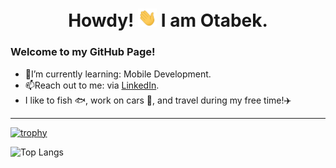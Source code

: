 <h1 align="center"> Howdy! <img width="30px" src="https://github.com/bsovs/bsovs/blob/main/assets/hi.gif"> I am Otabek. </h1>
<h3 >Welcome to my GitHub Page!</h3>

<ul>
  <li>📱I’m currently learning: Mobile Development.</li>
  <li>📫Reach out to me: via <a href=https://linkedin.com/in/mavlonovo/>LinkedIn</a>.</li>
  <li>I like to fish 🐟, work on cars 🔧, and travel during my free time!✈️</li>
</ul>

<hr></hr>

[![trophy](https://github-profile-trophy.vercel.app/?username=otabek7)](https://github.com/otabek7/github-profile-trophy)

![Top Langs](https://github-readme-stats.vercel.app/api/top-langs/?username=otabek7&layout=compact&langs_count=8&theme=dark)
